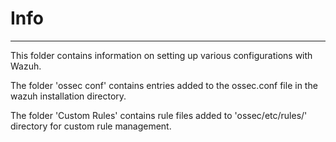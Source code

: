 # Info

---

This folder contains information on setting up various configurations with Wazuh. 

The folder 'ossec conf' contains entries added to the ossec.conf file in the wazuh installation directory.

The folder 'Custom Rules' contains rule files added to 'ossec/etc/rules/' directory for custom rule management.
